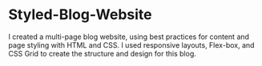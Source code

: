 # Styled-Blog-Website
I created a multi-page blog website, using best practices for content and page styling with HTML and CSS. 
I used responsive layouts, Flex-box, and CSS Grid to create the structure and design for this blog.
